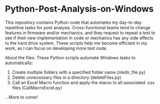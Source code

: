 # Python-Post-Analysis-on-Windows
This repository contains Python code that automates my day-to-day repetitive tasks for post analysis.  Cross-functional teams tend to change features in firmware and/or mechanics, and they request to repeat a test to see if their new implementation in code or mechanics has any side effects to the hard drive system.  These scripts help me become efficient in my work, as I can focus on developing more test code.  

About the files:
These Python scripts automate Windows tasks to automatically: 
1) Create multiple folders with a specified folder name (mkdir_file.py)
2) Delete unnecessary files in a directory (deleteFiles.py)
3) Call an Excel Macro function and apply the macro to all associated .csv files (CallMacroExcel.py)

...More to come! 
